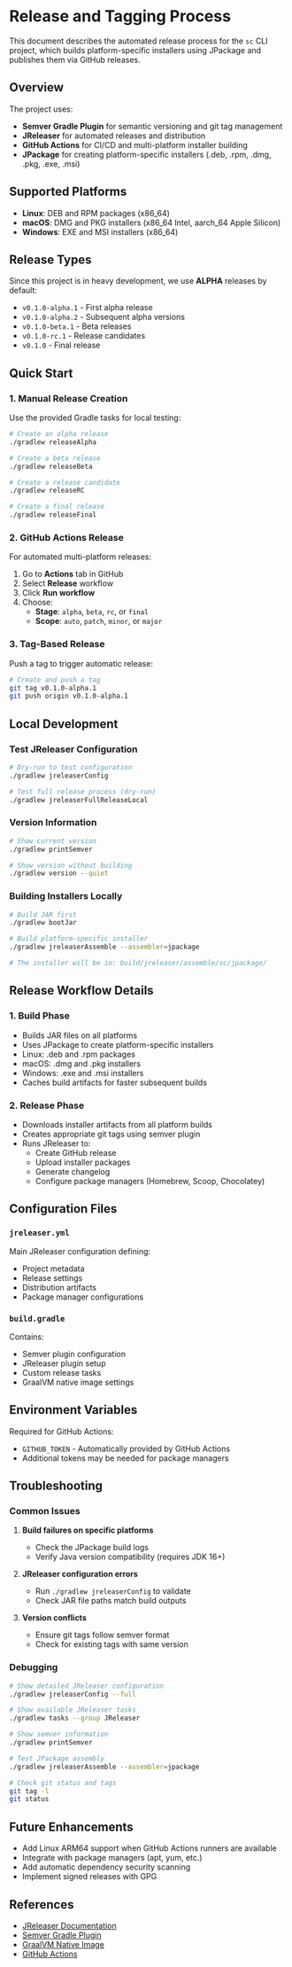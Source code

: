 # Release and Tagging Process

This document describes the automated release process for the `sc` CLI project, which builds platform-specific installers using JPackage and publishes them via GitHub releases.

## Overview

The project uses:
- **Semver Gradle Plugin** for semantic versioning and git tag management
- **JReleaser** for automated releases and distribution
- **GitHub Actions** for CI/CD and multi-platform installer building
- **JPackage** for creating platform-specific installers (.deb, .rpm, .dmg, .pkg, .exe, .msi)

## Supported Platforms

- **Linux**: DEB and RPM packages (x86_64)
- **macOS**: DMG and PKG installers (x86_64 Intel, aarch_64 Apple Silicon)  
- **Windows**: EXE and MSI installers (x86_64)

## Release Types

Since this project is in heavy development, we use **ALPHA** releases by default:

- `v0.1.0-alpha.1` - First alpha release
- `v0.1.0-alpha.2` - Subsequent alpha versions
- `v0.1.0-beta.1` - Beta releases
- `v0.1.0-rc.1` - Release candidates
- `v0.1.0` - Final release

## Quick Start

### 1. Manual Release Creation

Use the provided Gradle tasks for local testing:

```bash
# Create an alpha release
./gradlew releaseAlpha

# Create a beta release  
./gradlew releaseBeta

# Create a release candidate
./gradlew releaseRC

# Create a final release
./gradlew releaseFinal
```

### 2. GitHub Actions Release

For automated multi-platform releases:

1. Go to **Actions** tab in GitHub
2. Select **Release** workflow
3. Click **Run workflow**
4. Choose:
   - **Stage**: `alpha`, `beta`, `rc`, or `final`
   - **Scope**: `auto`, `patch`, `minor`, or `major`

### 3. Tag-Based Release

Push a tag to trigger automatic release:

```bash
# Create and push a tag
git tag v0.1.0-alpha.1
git push origin v0.1.0-alpha.1
```

## Local Development

### Test JReleaser Configuration

```bash
# Dry-run to test configuration
./gradlew jreleaserConfig

# Test full release process (dry-run)
./gradlew jreleaserFullReleaseLocal
```

### Version Information

```bash
# Show current version
./gradlew printSemver

# Show version without building
./gradlew version --quiet
```

### Building Installers Locally

```bash
# Build JAR first
./gradlew bootJar

# Build platform-specific installer
./gradlew jreleaserAssemble --assembler=jpackage

# The installer will be in: build/jreleaser/assemble/sc/jpackage/
```

## Release Workflow Details

### 1. Build Phase
- Builds JAR files on all platforms
- Uses JPackage to create platform-specific installers
- Linux: .deb and .rpm packages
- macOS: .dmg and .pkg installers  
- Windows: .exe and .msi installers
- Caches build artifacts for faster subsequent builds

### 2. Release Phase
- Downloads installer artifacts from all platform builds
- Creates appropriate git tags using semver plugin
- Runs JReleaser to:
  - Create GitHub release
  - Upload installer packages
  - Generate changelog
  - Configure package managers (Homebrew, Scoop, Chocolatey)

## Configuration Files

### `jreleaser.yml`
Main JReleaser configuration defining:
- Project metadata
- Release settings
- Distribution artifacts
- Package manager configurations

### `build.gradle`
Contains:
- Semver plugin configuration
- JReleaser plugin setup
- Custom release tasks
- GraalVM native image settings

## Environment Variables

Required for GitHub Actions:
- `GITHUB_TOKEN` - Automatically provided by GitHub Actions
- Additional tokens may be needed for package managers

## Troubleshooting

### Common Issues

1. **Build failures on specific platforms**
   - Check the JPackage build logs
   - Verify Java version compatibility (requires JDK 16+)

2. **JReleaser configuration errors**
   - Run `./gradlew jreleaserConfig` to validate
   - Check JAR file paths match build outputs

3. **Version conflicts**
   - Ensure git tags follow semver format
   - Check for existing tags with same version

### Debugging

```bash
# Show detailed JReleaser configuration
./gradlew jreleaserConfig --full

# Show available JReleaser tasks
./gradlew tasks --group JReleaser

# Show semver information
./gradlew printSemver

# Test JPackage assembly
./gradlew jreleaserAssemble --assembler=jpackage

# Check git status and tags
git tag -l
git status
```

## Future Enhancements

- Add Linux ARM64 support when GitHub Actions runners are available
- Integrate with package managers (apt, yum, etc.)
- Add automatic dependency security scanning
- Implement signed releases with GPG

## References

- [JReleaser Documentation](https://jreleaser.org/)
- [Semver Gradle Plugin](https://semver-gradle-plugin.javiersc.com/)
- [GraalVM Native Image](https://www.graalvm.org/native-image/)
- [GitHub Actions](https://docs.github.com/en/actions)
